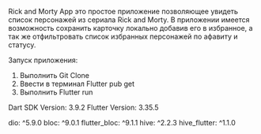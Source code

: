 Rick and Morty App это простое приложение позволяющее увидеть список персонажей из сериала Rick and Morty. В приложении имеется возможность сохранить карточку локально добавив его в избранное, а так же отфильтровать список избранных персонажей по афавиту и статусу.

Запуск приложения:
1. Выполнить Git Clone
2. Ввести в терминал Flutter pub get
3. Выполнить Flutter run


Dart SDK Version: 3.9.2
Flutter Version: 3.35.5

dio: ^5.9.0
bloc: ^9.0.1
flutter_bloc: ^9.1.1
hive: ^2.2.3
hive_flutter: ^1.1.0


